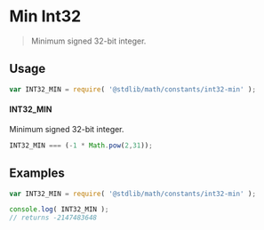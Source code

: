 Min Int32
===

> Minimum signed 32-bit integer.

<!-- <usage> -->
## Usage

``` javascript
var INT32_MIN = require( '@stdlib/math/constants/int32-min' );
```

#### INT32_MIN

Minimum signed 32-bit integer.

``` javascript
INT32_MIN === (-1 * Math.pow(2,31));
```

<!-- </usage> -->

<!-- <examples> -->
## Examples

``` javascript
var INT32_MIN = require( '@stdlib/math/constants/int32-min' );

console.log( INT32_MIN );
// returns -2147483648
```

<!-- </examples> -->

<!-- <links> -->
<!-- </links> -->
